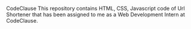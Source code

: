 CodeClause
This repository contains HTML, CSS, Javascript code of Url Shortener that has been assigned to me as a Web Development Intern  at CodeClause.

